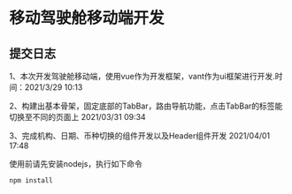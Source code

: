 # 移动驾驶舱移动端开发
## 提交日志

1、本次开发驾驶舱移动端，使用vue作为开发框架，vant作为ui框架进行开发.时间：2021/3/29 10:13

2、构建出基本骨架，固定底部的TabBar，路由导航功能，点击TabBar的标签能切换至不同的页面上 2021/03/31 09:34

3、完成机构、日期、币种切换的组件开发以及Header组件开发 2021/04/01 17:48

使用前请先安装nodejs，执行如下命令

    npm install